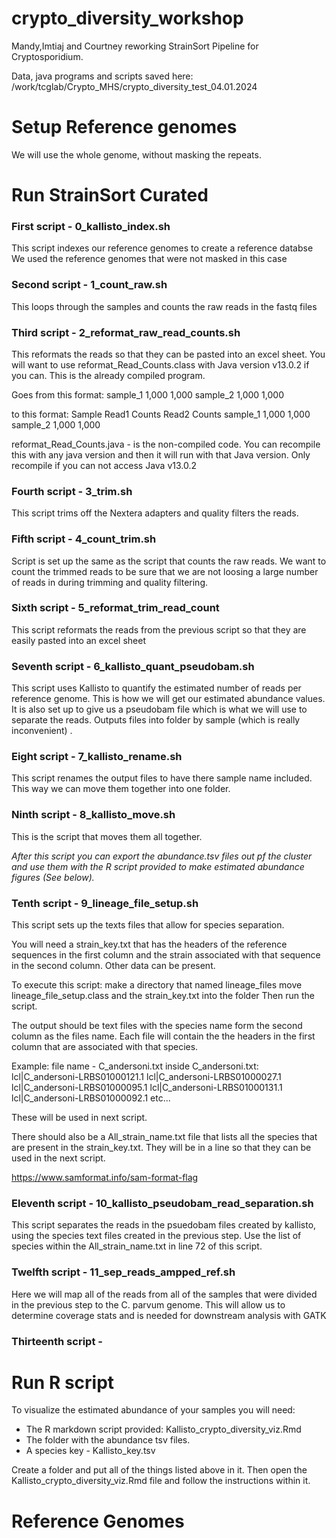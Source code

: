 # crypto_diversity_workshop
 
 Mandy,Imtiaj and Courtney reworking StrainSort Pipeline for Cryptosporidium.
 
 Data, java programs and scripts saved here:
 /work/tcglab/Crypto_MHS/crypto_diversity_test_04.01.2024
 
 # Setup Reference genomes
We will use the whole genome, without masking the repeats.
 

 
 # Run StrainSort Curated
 
 ### First script - 0_kallisto_index.sh
 
 This script indexes our reference genomes to create a reference databse
 We used the reference genomes that were not masked in this case

 ### Second script - 1_count_raw.sh

This loops through the samples and counts the raw reads in the fastq files

 ### Third script - 2_reformat_raw_read_counts.sh

This reformats the reads so that they can be pasted into an excel sheet. You will want to use reformat_Read_Counts.class with Java version v13.0.2 if you can. This is the already compiled program.

Goes from this format:
sample_1
1,000
1,000
sample_2
1,000
1,000

to this format:
Sample	Read1 Counts	Read2 Counts
sample_1	1,000	1,000
sample_2	1,000	1,000

reformat_Read_Counts.java - is the non-compiled code. You can recompile this with any java version and then it will run with that Java version. Only recompile if you can not access Java v13.0.2 

 ### Fourth script - 3_trim.sh

This script trims off the Nextera adapters and quality filters the reads.

 ### Fifth script - 4_count_trim.sh

Script is set up the same as the script that counts the raw reads. 
We want to count the trimmed reads to be sure that we are not loosing a large number of reads in during trimming and quality filtering.

 ### Sixth script - 5_reformat_trim_read_count

This script reformats the reads from the previous script so that they are easily pasted into an excel sheet

 ### Seventh script - 6_kallisto_quant_pseudobam.sh

This script uses Kallisto to quantify the estimated number of reads per reference genome. This is how we will get our estimated abundance values.
It is also set up to give us a pseudobam file which is what we will use to separate the reads. 
Outputs files into folder by sample (which is really inconvenient) .

 ### Eight script - 7_kallisto_rename.sh

This script renames the output files to have there sample name included. This way we can move them together into one folder.

 ### Ninth script - 8_kallisto_move.sh

This is the script that moves them all together.

*After this script you can export the abundance.tsv files out pf the cluster and use them with the R script provided to make estimated abundance figures (See below).*

 ### Tenth script - 9_lineage_file_setup.sh

This script sets up the texts files that allow for species separation. 

You will need a strain_key.txt that has the headers of the reference sequences in the first column and the strain associated with that sequence in the second column. Other data can be present.

To execute this script:
make a directory that named lineage_files
move lineage_file_setup.class and the strain_key.txt into the folder
Then run the script.

The output should be text files with the species name form the second column as the files name. Each file will contain the the headers in the first column that are associated with that species.

Example:
file name - C_andersoni.txt
inside C_andersoni.txt:
lcl|C_andersoni-LRBS01000121.1
lcl|C_andersoni-LRBS01000027.1
lcl|C_andersoni-LRBS01000095.1
lcl|C_andersoni-LRBS01000131.1
lcl|C_andersoni-LRBS01000092.1
etc...

These will be used in next script. 

There should also be a All_strain_name.txt file that lists all the species that are present in the strain_key.txt. They will be in a line so that they can be used in the next script.

https://www.samformat.info/sam-format-flag

 ### Eleventh script - 10_kallisto_pseudobam_read_separation.sh
 
 This script separates the reads in the psuedobam files created by kallisto, using the species text files created in the previous step. 
 Use the list of species within the All_strain_name.txt in line 72 of this script. 
 
 ### Twelfth script - 11_sep_reads_ampped_ref.sh
 
 Here we will map all of the reads from all of the samples that were divided in the previous step to the C. parvum genome. 
 This will allow us to determine coverage stats and is needed for downstream analysis with GATK
 
 ### Thirteenth script - 

 # Run R script
To visualize the estimated abundance of your samples you will need:
- The R markdown script provided: Kallisto_crypto_diversity_viz.Rmd
- The folder with the abundance tsv files. 
- A species key - Kallisto_key.tsv

Create a folder and put all of the things listed above in it. Then open the Kallisto_crypto_diversity_viz.Rmd file and follow the instructions within it.

# Reference Genomes
